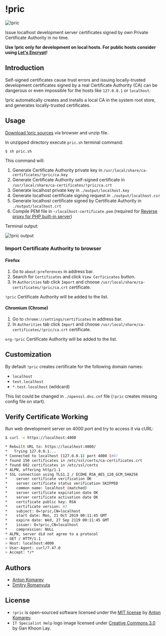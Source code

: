 # !pric

![!pric](https://user-images.githubusercontent.com/1849174/72218137-b17e8e00-3548-11ea-8ab5-b59eda9d2149.png)

Issue localhost development server certificates signed by own Private Certificate Authority in no time.

**Use !pric only for development on local hosts. For public hosts consider using [Let's Encrypt](https://letsencrypt.org/)!**

## Introduction

Self-signed certificates cause trust errors and issuing locally-trusted development certificates signed by a real
Certificate Authority (CA) can be dangerous or even impossible for the hosts like `127.0.0.1` or `localhost`.

!pric automatically creates and installs a local CA in the system root store, and generates locally-trusted certificates.

## Usage

[Download !pric sources](https://github.com/pric/pric/archive/master.zip) via browser and unzip file.

In unzipped directory execute `pric.sh` terminal command:

```sh
$ sh pric.sh
```

This command will:

1. Generate Certificate Authority private key in `/usr/local/share/ca-certificates/!pric/ca.key`
2. Generate Certificate Authority self-signed certificate in `/usr/local/share/ca-certificates/!pric/ca.crt`
3. Generate localhost private key in `./output/localhost.key`
4. Generate localhost certificate signing request in `./output/localhost.csr`
5. Generate localhost certificate signed by Certificate Authority in `./output/localhost.crt`
6. Compile PEM file in `~/localhost-certificate.pem` (required for [Reverse proxy for PHP built-in server](https://github.com/mpyw/php-hyper-builtin-server))

Terminal output:

![!pric output](https://user-images.githubusercontent.com/1849174/67256373-5419fa00-f48f-11e9-884c-2a3cbe97bd73.png)

### Import Certificate Authority to browser

#### Firefox

1. Go to `about:preferences` in address bar.
2. Search for `Certificates` and click `View Cerficicates` button.
3. In `Authorities` tab click `Import` and choose `/usr/local/share/ca-certificates/!pric/ca.crt` certificate.

`!pric` Certificate Authority will be added to the list.

#### Chromium (Chrome)

1. Go to `chrome://settings/certificates` in address bar.
2. In `Authorities` tab click `Import` and choose `/usr/local/share/ca-certificates/!pric/ca.crt` certificate.

`org-!pric` Certificate Authority will be added to the list.

## Customization

By default `!pric` creates certificate for the following domain names:

- `localhost`
- `test.localhost`
- `*.test.localhost` (wildcard)

This list could be changed in `./openssl.dns.cnf` file (`!pric` creates missing config file on start).

## Verify Certificate Working

Run web development server on 4000 port and try to access it via cURL:

```sh
$ curl -v https://localhost:4000

* Rebuilt URL to: https://localhost:4000/
*   Trying 127.0.0.1...
* Connected to localhost (127.0.0.1) port 4000 (#0)
* found 150 certificates in /etc/ssl/certs/ca-certificates.crt
* found 602 certificates in /etc/ssl/certs
* ALPN, offering http/1.1
* SSL connection using TLS1.2 / ECDHE_RSA_AES_128_GCM_SHA256
* 	 server certificate verification OK
* 	 server certificate status verification SKIPPED
* 	 common name: localhost (matched)
* 	 server certificate expiration date OK
* 	 server certificate activation date OK
* 	 certificate public key: RSA
* 	 certificate version: #3
* 	 subject: O=!pric,CN=localhost
* 	 start date: Mon, 21 Oct 2019 00:11:45 GMT
* 	 expire date: Wed, 27 Sep 2119 00:11:45 GMT
* 	 issuer: O=!pric,CN=localhost
* 	 compression: NULL
* ALPN, server did not agree to a protocol
> GET / HTTP/1.1
> Host: localhost:4000
> User-Agent: curl/7.47.0
> Accept: */*
```

## Authors

- [Anton Komarev](https://komarev.com)
- [Dmitry Romanyuta](https://github.com/dumus)

## License

- `!pric` is open-sourced software licensed under the [MIT license](LICENSE) by [Anton Komarev](https://komarev.com).
- `IT Specialist Help` logo image licensed under [Creative Commons 3.0](https://creativecommons.org/licenses/by/3.0/us/) by Gan Khoon Lay.
